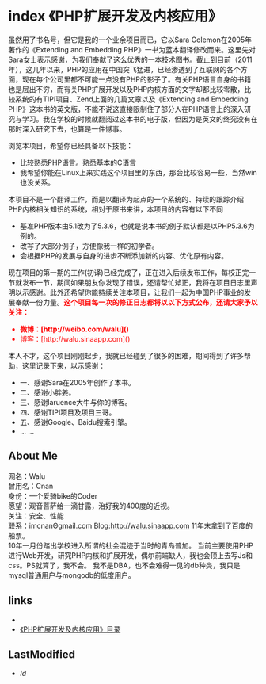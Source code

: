# index 《PHP扩展开发及内核应用》 



虽然用了书名号，但它是我的一个业余项目而已，它以Sara Golemon在2005年著作的《Extending and Embedding PHP》一书为蓝本翻译修改而来。这里先对Sara女士表示感谢，为我们奉献了这么优秀的一本技术图书。截止到目前（2011年），这几年以来，PHP的应用在中国突飞猛进，已经渗透到了互联网的各个方面，现在每个公司里都不可能一点没有PHP的影子了。有关PHP语言自身的书籍也是层出不穷，而有关PHP扩展开发以及PHP内核方面的文字却都比较零散，比较系统的有TIPI项目、Zend上面的几篇文章以及《Extending and Embedding PHP》这本书的英文版，不能不说这直接限制住了部分人在PHP语言上的深入研究与学习。我在学校的时候就翻阅过这本书的电子版，但因为是英文的终究没有在那时深入研究下去，也算是一件憾事。

浏览本项目，希望你已经具备以下技能：
	<ul>
    <li>比较熟悉PHP语言。熟悉基本的C语言</li>
    <li>我希望你能在Linux上来实践这个项目里的东西，那会比较容易一些，当然win也没关系。</li>
	</ul>
本项目不是一个翻译工作，而是以翻译为起点的一个系统的、持续的跟踪介绍PHP内核相关知识的系统，相对于原书来讲，本项目的内容有以下不同
    <ul>
    <li>基准PHP版本由5.1改为了5.3.6，也就是说本书的例子默认都是以PHP5.3.6为例的。</li>
    <li>改写了大部分例子，方便像我一样的初学者。</li>
    <li>会根据PHP的发展与自身的进步不断添加新的内容、优化原有内容。</li>
	</ul>
现在项目的第一期的工作(初译)已经完成了，正在进入后续发布工作，每校正完一节就发布一节，期间如果朋友你发现了错误，还请帮忙斧正，我将在项目日志里声明以示感谢。此外还希望你能持续关注本项目，让我们一起为中国PHP事业的发展奉献一份力量。<span style="color:red;font-weight:bold;">这个项目每一次的修正日志都将以以下方式公布，还请大家予以关注：</span>
   <ul style="color:red;">
    <li> <b>微博：[http://weibo.com/walu](<http://weibo.com/walu>)</b></li>
    <li>博客：[http://walu.sinaapp.com](<http://walu.sinaapp.com>)</li>
	</ul>
本人不才，这个项目刚刚起步，我就已经碰到了很多的困难，期间得到了许多帮助，这里记录下来，以示感谢：
    <ul>
    <li>一、感谢Sara在2005年创作了本书。</li>
   <li> 二、感谢小胖姜。</li>
    <li>三、感谢laruence大牛与你的博客。</li>
    <li>四、感谢TIPI项目及项目三哥。</li>
    <li>五、感谢Google、Baidu搜索引擎。</li>
    <li>... ...
	</ul>

## About Me
网名：Walu<br /> 
曾用名：Cnan<br /> 
身份：一个爱骑bike的Coder<br /> 
愿望：观音菩萨给一滴甘露，治好我的400度的近视。<br /> 
关注：安全、性能<br /> 
联系：imcnanΘgmail.com
Blog:http://walu.sinaapp.com
11年末拿到了百度的船票。<br />
10年一月份踏出学校进入所谓的社会混迹于当时的青岛普加。 
当前主要使用PHP进行Web开发，研究PHP内核和扩展开发，偶尔前端缺人，我也会顶上去写Js和css。PS就算了，我不会。 
我不是DBA，也不会难得一见的db种类，我只是mysql普通用户与mongodb的低度用户。 


## links
   * []()
   * [《PHP扩展开发及内核应用》目录](<preface.md>)

## LastModified 
   * $Id$
